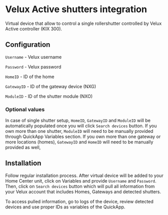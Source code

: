 # Velux Active shutters integration

Virtual device that allow to control a single rollershutter controlled by Velux Active controller (KIX 300).

## Configuration

`Username` - Velux username

`Password` - Velux password

`HomeID` - ID of the home

`GatewayID` - ID of the gateway device (NXG)

`ModuleID` - ID of the shutter module (NXO)

### Optional values

In case of single shutter setup, `HomeID`, `GatewayID` and `ModuleID` will be automatically populated once you will click `Search devices` button.
If you own more than one shutter, `ModuleID` will need to be manually provided through QuickApp Variables section.
If you own more than one gateway or more locations (homes), `GatewayID` and `HomeID` will need to be manually provided as well,

## Installation

Follow regular installation process. After virtual device will be added to your Home Center unit, click on Variables and provide `Username` and `Password`.
Then, click on `Search devices` button which will pull all information from your Velux account that includes Homes, Gateways and detected shutters.

To access pulled information, go to logs of the device, review detected devices and use proper IDs as variables of the QuickApp.
